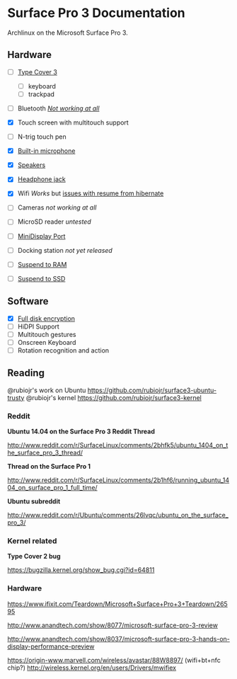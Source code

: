 # Surface Pro 3 Documentation

Archlinux on the Microsoft Surface Pro 3.

## Hardware

* [ ] [Type Cover 3][#4]
  * [ ] keyboard
  * [ ] trackpad
* [ ] Bluetooth [*Not working at all*][#5]
* [x] Touch screen with multitouch support
* [ ] N-trig touch pen
* [x] [Built-in microphone][#3]
* [x] [Speakers][#3]
* [x] [Headphone jack][#3]
* [x] Wifi *Works* but [issues with resume from hibernate][#2]
* [ ] Cameras *not working at all*
* [ ] MicroSD reader *untested*
* [ ] [MiniDisplay Port][#1]
* [ ] Docking station *not yet released*
* [ ] [Suspend to RAM][#6]
* [ ] [Suspend to SSD][#2]


## Software

* [x] [Full disk encryption][#7]
* [ ] HiDPI Support
* [ ] Multitouch gestures
* [ ] Onscreen Keyboard
* [ ] Rotation recognition and action

[#1]: https://github.com/nuclearsandwich/surface3-archlinux/issues/1
[#2]: https://github.com/nuclearsandwich/surface3-archlinux/issues/2
[#3]: https://github.com/nuclearsandwich/surface3-archlinux/issues/3
[#4]: https://github.com/nuclearsandwich/surface3-archlinux/issues/4
[#5]: https://github.com/nuclearsandwich/surface3-archlinux/issues/5
[#6]: https://github.com/nuclearsandwich/surface3-archlinux/issues/6
[#7]: https://github.com/nuclearsandwich/surface3-archlinux/issues/7


## Reading

@rubiojr's work on Ubuntu https://github.com/rubiojr/surface3-ubuntu-trusty
@rubiojr's kernel https://github.com/rubiojr/surface3-kernel

### Reddit

**Ubuntu 14.04 on the Surface Pro 3 Reddit Thread**

http://www.reddit.com/r/SurfaceLinux/comments/2bhfk5/ubuntu_1404_on_the_surface_pro_3_thread/

**Thread on the Surface Pro 1**

http://www.reddit.com/r/SurfaceLinux/comments/2b1hf6/running_ubuntu_1404_on_surface_pro_1_full_time/

**Ubuntu subreddit**

http://www.reddit.com/r/Ubuntu/comments/26lvqc/ubuntu_on_the_surface_pro_3/

### Kernel related

**Type Cover 2 bug**

https://bugzilla.kernel.org/show_bug.cgi?id=64811

### Hardware

https://www.ifixit.com/Teardown/Microsoft+Surface+Pro+3+Teardown/26595

http://www.anandtech.com/show/8077/microsoft-surface-pro-3-review

http://www.anandtech.com/show/8037/microsoft-surface-pro-3-hands-on-display-performance-preview

https://origin-www.marvell.com/wireless/avastar/88W8897/ (wifi+bt+nfc chip?)
http://wireless.kernel.org/en/users/Drivers/mwifiex
